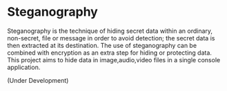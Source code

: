 # Steganography
 Steganography is the technique of hiding secret data within an ordinary, non-secret, file or message in order to avoid detection; the secret data is then extracted at its destination. The use of steganography can be combined with encryption as an extra step for hiding or protecting data. This project aims to hide data in image,audio,video files in a single console application.
 
 (Under Development)
